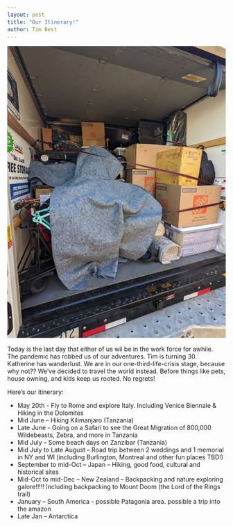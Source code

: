 ```yaml
---
layout: post
title: "Our Itinerary!"
author: Tim Best
---
```


![uhal](/assets/images/uhal.jpg)

Today is the last day that either of us wil be in the work force for awhile. The pandemic
has robbed us of our adventures. Tim is turning 30. Katherine has wanderlust. We
are in our one-third-life-crisis stage, because why not?? We’ve decided to
travel the world instead. Before things like pets, house owning, and kids keep us
rooted. No regrets!

Here’s our itinerary:

- May 20th - Fly to Rome and explore Italy. Including Venice Biennale & Hiking in the Dolomites
- Mid June – Hiking Kilimanjaro (Tanzania)
- Late June - Going on a Safari to see the Great Migration of 800,000 Wildebeasts, Zebra, and more in Tanzania
- Mid July – Some beach days on Zanzibar (Tanzania)
- Mid July to Late August – Road trip between 2 weddings and 1 memorial in NY and WI (including Burlington, Montreal and other fun places TBD!)
- September to mid-Oct – Japan – Hiking, good food, cultural and historical sites
- Mid-Oct to mid-Dec – New Zealand – Backpacking and nature exploring galore!!!!! Including backpacking to Mount Doom (the Lord of the Rings trail)
- January – South America - possible Patagonia area. possible a trip into the amazon
- Late Jan – Antarctica

